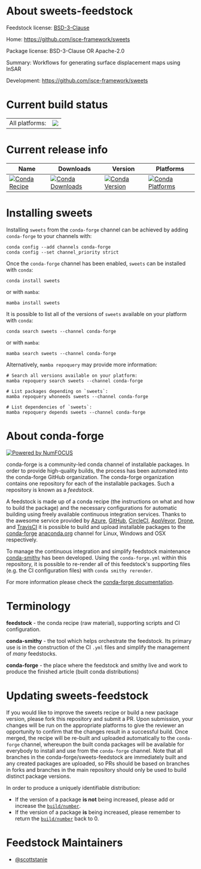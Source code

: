 About sweets-feedstock
======================

Feedstock license: [BSD-3-Clause](https://github.com/conda-forge/sweets-feedstock/blob/main/LICENSE.txt)

Home: https://github.com/isce-framework/sweets

Package license: BSD-3-Clause OR Apache-2.0

Summary: Workflows for generating surface displacement maps using InSAR

Development: https://github.com/isce-framework/sweets

Current build status
====================


<table><tr><td>All platforms:</td>
    <td>
      <a href="https://dev.azure.com/conda-forge/feedstock-builds/_build/latest?definitionId=20178&branchName=main">
        <img src="https://dev.azure.com/conda-forge/feedstock-builds/_apis/build/status/sweets-feedstock?branchName=main">
      </a>
    </td>
  </tr>
</table>

Current release info
====================

| Name | Downloads | Version | Platforms |
| --- | --- | --- | --- |
| [![Conda Recipe](https://img.shields.io/badge/recipe-sweets-green.svg)](https://anaconda.org/conda-forge/sweets) | [![Conda Downloads](https://img.shields.io/conda/dn/conda-forge/sweets.svg)](https://anaconda.org/conda-forge/sweets) | [![Conda Version](https://img.shields.io/conda/vn/conda-forge/sweets.svg)](https://anaconda.org/conda-forge/sweets) | [![Conda Platforms](https://img.shields.io/conda/pn/conda-forge/sweets.svg)](https://anaconda.org/conda-forge/sweets) |

Installing sweets
=================

Installing `sweets` from the `conda-forge` channel can be achieved by adding `conda-forge` to your channels with:

```
conda config --add channels conda-forge
conda config --set channel_priority strict
```

Once the `conda-forge` channel has been enabled, `sweets` can be installed with `conda`:

```
conda install sweets
```

or with `mamba`:

```
mamba install sweets
```

It is possible to list all of the versions of `sweets` available on your platform with `conda`:

```
conda search sweets --channel conda-forge
```

or with `mamba`:

```
mamba search sweets --channel conda-forge
```

Alternatively, `mamba repoquery` may provide more information:

```
# Search all versions available on your platform:
mamba repoquery search sweets --channel conda-forge

# List packages depending on `sweets`:
mamba repoquery whoneeds sweets --channel conda-forge

# List dependencies of `sweets`:
mamba repoquery depends sweets --channel conda-forge
```


About conda-forge
=================

[![Powered by
NumFOCUS](https://img.shields.io/badge/powered%20by-NumFOCUS-orange.svg?style=flat&colorA=E1523D&colorB=007D8A)](https://numfocus.org)

conda-forge is a community-led conda channel of installable packages.
In order to provide high-quality builds, the process has been automated into the
conda-forge GitHub organization. The conda-forge organization contains one repository
for each of the installable packages. Such a repository is known as a *feedstock*.

A feedstock is made up of a conda recipe (the instructions on what and how to build
the package) and the necessary configurations for automatic building using freely
available continuous integration services. Thanks to the awesome service provided by
[Azure](https://azure.microsoft.com/en-us/services/devops/), [GitHub](https://github.com/),
[CircleCI](https://circleci.com/), [AppVeyor](https://www.appveyor.com/),
[Drone](https://cloud.drone.io/welcome), and [TravisCI](https://travis-ci.com/)
it is possible to build and upload installable packages to the
[conda-forge](https://anaconda.org/conda-forge) [anaconda.org](https://anaconda.org/)
channel for Linux, Windows and OSX respectively.

To manage the continuous integration and simplify feedstock maintenance
[conda-smithy](https://github.com/conda-forge/conda-smithy) has been developed.
Using the ``conda-forge.yml`` within this repository, it is possible to re-render all of
this feedstock's supporting files (e.g. the CI configuration files) with ``conda smithy rerender``.

For more information please check the [conda-forge documentation](https://conda-forge.org/docs/).

Terminology
===========

**feedstock** - the conda recipe (raw material), supporting scripts and CI configuration.

**conda-smithy** - the tool which helps orchestrate the feedstock.
                   Its primary use is in the construction of the CI ``.yml`` files
                   and simplify the management of *many* feedstocks.

**conda-forge** - the place where the feedstock and smithy live and work to
                  produce the finished article (built conda distributions)


Updating sweets-feedstock
=========================

If you would like to improve the sweets recipe or build a new
package version, please fork this repository and submit a PR. Upon submission,
your changes will be run on the appropriate platforms to give the reviewer an
opportunity to confirm that the changes result in a successful build. Once
merged, the recipe will be re-built and uploaded automatically to the
`conda-forge` channel, whereupon the built conda packages will be available for
everybody to install and use from the `conda-forge` channel.
Note that all branches in the conda-forge/sweets-feedstock are
immediately built and any created packages are uploaded, so PRs should be based
on branches in forks and branches in the main repository should only be used to
build distinct package versions.

In order to produce a uniquely identifiable distribution:
 * If the version of a package **is not** being increased, please add or increase
   the [``build/number``](https://docs.conda.io/projects/conda-build/en/latest/resources/define-metadata.html#build-number-and-string).
 * If the version of a package **is** being increased, please remember to return
   the [``build/number``](https://docs.conda.io/projects/conda-build/en/latest/resources/define-metadata.html#build-number-and-string)
   back to 0.

Feedstock Maintainers
=====================

* [@scottstanie](https://github.com/scottstanie/)

